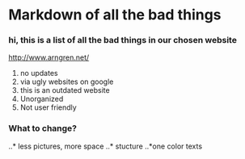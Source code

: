 # Markdown of all the bad things

### hi, this is a list of all the bad things in our chosen website

http://www.arngren.net/


1. no updates
2. via ugly websites on google 
3. this is an outdated website
4. Unorganized
5. Not user friendly 


### What to change?
..* less pictures, more space
..* stucture
..*one color texts  
  
  










